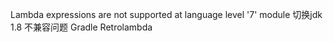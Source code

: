 Lambda expressions are not supported at language level '7'
module 切换jdk 1.8  不兼容问题
Gradle Retrolambda